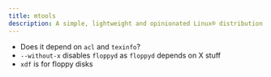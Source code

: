 ```yaml
---
title: mtools
description: A simple, lightweight and opinionated Linux® distribution based on musl libc and toybox
---
```


- Does it depend on `acl` and `texinfo`?
- `--without-x` disables `floppyd` as `floppyd` depends on X stuff
- `xdf` is for floppy disks
